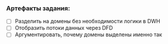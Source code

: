 ### Артефакты задания:
- [ ] Разделить на домены без необходимости логики в DWH
- [ ] Отобразить потоки данных через DFD
- [ ] Аргументировать, почему домены выделены именно так
